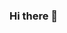 ### Hi there 👋

<!--
**vamshikilari/vamshikilari** is a ✨ _special_ ✨ repository because its `README.md` (this file) appears on your GitHub profile.

Here are some ideas to get you started:

- 🔭 I’m currently working on a medical imaging software.
- 🌱 I’m currently learning 3D rendering using JS, CPP.
- 👯 I’m looking to collaborate on DICOM rendering libraries based on JS.
- 🤔 I’m looking for help with advanced algorithms, system design.
- 💬 Ask me about vector calculus, JS.
- 📫 How to reach me: find a pullrequest that i contributed to, and request changes ⚡️
- 😄 Pronouns: He/Him
- ⚡ Fun fact: \__(- -)__/
-->

